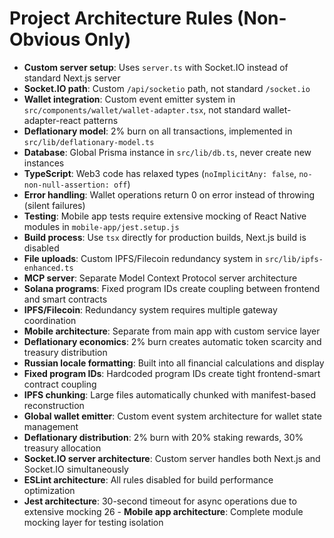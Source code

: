 # Project Architecture Rules (Non-Obvious Only)

- **Custom server setup**: Uses `server.ts` with Socket.IO instead of standard Next.js server
- **Socket.IO path**: Custom `/api/socketio` path, not standard `/socket.io`
- **Wallet integration**: Custom event emitter system in `src/components/wallet/wallet-adapter.tsx`, not standard wallet-adapter-react patterns
- **Deflationary model**: 2% burn on all transactions, implemented in `src/lib/deflationary-model.ts`
- **Database**: Global Prisma instance in `src/lib/db.ts`, never create new instances
- **TypeScript**: Web3 code has relaxed types (`noImplicitAny: false`, `no-non-null-assertion: off`)
- **Error handling**: Wallet operations return 0 on error instead of throwing (silent failures)
- **Testing**: Mobile app tests require extensive mocking of React Native modules in `mobile-app/jest.setup.js`
- **Build process**: Use `tsx` directly for production builds, Next.js build is disabled
- **File uploads**: Custom IPFS/Filecoin redundancy system in `src/lib/ipfs-enhanced.ts`
- **MCP server**: Separate Model Context Protocol server architecture
- **Solana programs**: Fixed program IDs create coupling between frontend and smart contracts
- **IPFS/Filecoin**: Redundancy system requires multiple gateway coordination
- **Mobile architecture**: Separate from main app with custom service layer
- **Deflationary economics**: 2% burn creates automatic token scarcity and treasury distribution
- **Russian locale formatting**: Built into all financial calculations and display
- **Fixed program IDs**: Hardcoded program IDs create tight frontend-smart contract coupling
- **IPFS chunking**: Large files automatically chunked with manifest-based reconstruction
- **Global wallet emitter**: Custom event system architecture for wallet state management
- **Deflationary distribution**: 2% burn with 20% staking rewards, 30% treasury allocation
- **Socket.IO server architecture**: Custom server handles both Next.js and Socket.IO simultaneously
- **ESLint architecture**: All rules disabled for build performance optimization
- **Jest architecture**: 30-second timeout for async operations due to extensive mocking
26 - **Mobile app architecture**: Complete module mocking layer for testing isolation